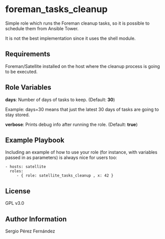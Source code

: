 foreman\_tasks\_cleanup
=========

Simple role which runs the Foreman cleanup tasks, so it is possible to schedule them from Ansible Tower.

It is not the best implementation since it uses the shell module.

Requirements
------------

Foreman/Satellite installed on the host where the cleanup process is going to be executed.

Role Variables
--------------

**days**: Number of days of tasks to keep. (Default: **30**)

Example: days=30 means that just the latest 30 days of tasks are going to stay stored.

**verbose**: Prints debug info after running the role. (Default: **true**)

Example Playbook
----------------

Including an example of how to use your role (for instance, with variables passed in as parameters) is always nice for users too:

    - hosts: satellite
      roles:
         - { role: satellite_tasks_cleanup , x: 42 }

License
-------

GPL v3.0

Author Information
------------------

Sergio Pérez Fernández

